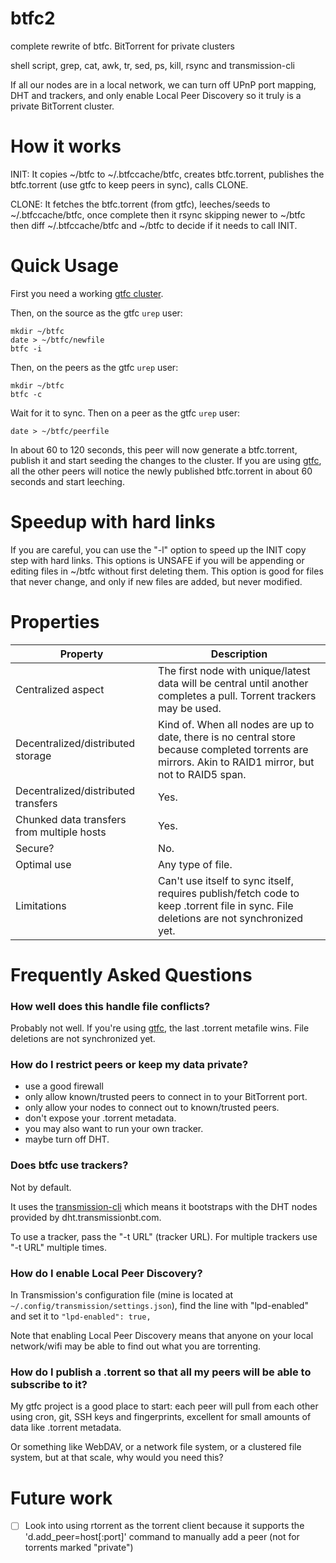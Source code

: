 # btfc2
complete rewrite of btfc. BitTorrent for private clusters

shell script, grep, cat, awk, tr, sed, ps, kill, rsync and transmission-cli

If all our nodes are in a local network, we can turn off UPnP port mapping, DHT and trackers, and only enable Local Peer Discovery so it truly is a private BitTorrent cluster.

# How it works

INIT: It copies ~/btfc to ~/.btfccache/btfc, creates btfc.torrent, publishes the btfc.torrent (use gtfc to keep peers in sync), calls CLONE.

CLONE: It fetches the btfc.torrent (from gtfc), leeches/seeds to ~/.btfccache/btfc, once complete then it rsync skipping newer to ~/btfc then diff ~/.btfccache/btfc and ~/btfc to decide if it needs to call INIT.

# Quick Usage

First you need a working [gtfc cluster](https://github.com/johnko/gtfc).

Then, on the source as the gtfc `urep` user:

```
mkdir ~/btfc
date > ~/btfc/newfile
btfc -i
```

Then, on the peers as the gtfc `urep` user:

```
mkdir ~/btfc
btfc -c
```

Wait for it to sync. Then on a peer as the gtfc `urep` user:

```
date > ~/btfc/peerfile
```

In about 60 to 120 seconds, this peer will now generate a btfc.torrent, publish it and start seeding the changes to the cluster. If you are using [gtfc](https://github.com/johnko/gtfc), all the other peers will notice the newly published btfc.torrent in about 60 seconds and start leeching.

# Speedup with hard links

If you are careful, you can use the "-l" option to speed up the INIT copy step with hard links. This options is UNSAFE if you will be appending or editing files in ~/btfc without first deleting them. This option is good for files that never change, and only if new files are added, but never modified.

# Properties

Property                                   | Description
-------------------------------------------|------------------
Centralized aspect                         | The first node with unique/latest data will be central until another completes a pull. Torrent trackers may be used.
Decentralized/distributed storage          | Kind of. When all nodes are up to date, there is no central store because completed torrents are mirrors. Akin to RAID1 mirror, but not to RAID5 span.
Decentralized/distributed transfers        | Yes.
Chunked data transfers from multiple hosts | Yes.
Secure?                                    | No.
Optimal use                                | Any type of file.
Limitations                                | Can't use itself to sync itself, requires publish/fetch code to keep .torrent file in sync. File deletions are not synchronized yet.

# Frequently Asked Questions

### How well does this handle file conflicts?

Probably not well. If you're using [gtfc](https://github.com/johnko/gtfc), the last .torrent metafile wins. File deletions are not synchronized yet.

### How do I restrict peers or keep my data private?

- use a good firewall
- only allow known/trusted peers to connect in to your BitTorrent port.
- only allow your nodes to connect out to known/trusted peers.
- don't expose your .torrent metadata.
- you may also want to run your own tracker.
- maybe turn off DHT.

### Does btfc use trackers?

Not by default.

It uses the [transmission-cli](https://www.transmissionbt.com/) which means it bootstraps with the DHT nodes provided by dht.transmissionbt.com.

To use a tracker, pass the "-t URL" (tracker URL). For multiple trackers use "-t URL" multiple times.

### How do I enable Local Peer Discovery?

In Transmission's configuration file (mine is located at `~/.config/transmission/settings.json`), find the line with "lpd-enabled" and set it to `"lpd-enabled": true,`

Note that enabling Local Peer Discovery means that anyone on your local network/wifi may be able to find out what you are torrenting.

### How do I publish a .torrent so that all my peers will be able to subscribe to it?

My gtfc project is a good place to start: each peer will pull from each other using cron, git, SSH keys and fingerprints, excellent for small amounts of data like .torrent metadata.

Or something like WebDAV, or a network file system, or a clustered file system, but at that scale, why would you need this?

# Future work

- [ ] Look into using rtorrent as the torrent client because it supports the 'd.add_peer=host[:port]' command to manually add a peer (not for torrents marked "private")
